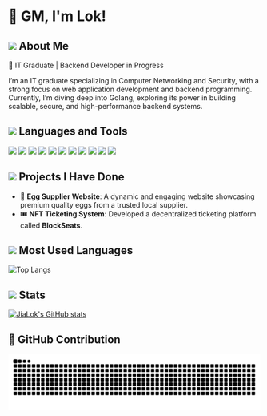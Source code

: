 # 👋 GM, I'm Lok!

## <img src="https://media3.giphy.com/media/v1.Y2lkPTc5MGI3NjExc3VocHRraDl4bWZ4Zm8xMXJ1ejViN3RwaDh0azF5aTVwZXMweGdsbCZlcD12MV9pbnRlcm5hbF9naWZfYnlfaWQmY3Q9cw/x1MhJNTGjnQOOlPuml/giphy.gif" width="40px"/>  About Me

🚀 IT Graduate | Backend Developer in Progress 

I’m an IT graduate specializing in Computer Networking and Security, with a strong focus on web application development and backend programming. Currently, I’m diving deep into Golang, exploring its power in building scalable, secure, and high-performance backend systems.


## <img src="https://media.giphy.com/media/v1.Y2lkPTc5MGI3NjExbzhyZjVhcDNocHBncmpxNmp2a21remRnaTEza3NuaDF1N3Y1eGx0MSZlcD12MV9zdGlja2Vyc19zZWFyY2gmY3Q9cw/uhQuegHFqkVYuFMXMQ/giphy.gif" width="40px"/> Languages and Tools


<code><img height="20" src="https://cdn.svgporn.com/logos/javascript.svg"></code>
<code><img height="20" src="https://cdn.svgporn.com/logos/typescript-icon.svg"></code>
<code><img height="20" src="https://cdn.svgporn.com/logos/nextjs-icon.svg"></code>
<code><img height="20" src="https://cdn.svgporn.com/logos/nodejs-icon.svg"></code>
<code><img height="20" src="https://cdn.svgporn.com/logos/tailwindcss-icon.svg"></code>
<code><img height="20" src="https://cdn.svgporn.com/logos/mongodb.svg"></code>
<code><img height="20" src="https://cdn.svgporn.com/logos/mysql.svg"></code>
<code><img height="20" src="https://cdn.svgporn.com/logos/puppeteer.svg"></code>
<code><img height="20" src="https://cdn.svgporn.com/logos/java.svg"></code>
<code><img height="20" src="https://cdn.svgporn.com/logos/solidity.svg"></code>
<code><img height="20" src="https://cdn.svgporn.com/logos/go.svg"></code>



## <img src="https://media.giphy.com/media/JQ9FHhns6CPwKuIoYZ/giphy.gif" width="40px"/> Projects I Have Done

- 🥚 **Egg Supplier Website**: A dynamic and engaging website showcasing premium quality eggs from a trusted local supplier.
- 🎟️ **NFT Ticketing System**: Developed a decentralized ticketing platform called **BlockSeats**.

## <img src="https://media4.giphy.com/media/v1.Y2lkPTc5MGI3NjExaHduYXJocHh5bjcwamlmbHFmM3ltb3RqeXJoazVxbXl5YnRncnoyOSZlcD12MV9pbnRlcm5hbF9naWZfYnlfaWQmY3Q9dHM/ksE9feSa2b4V2GYwY4/giphy.gif" width="40px"/> Most Used Languages

![Top Langs](https://github-readme-stats.vercel.app/api/top-langs/?username=jialok0218&layout=donut&theme=dark)

## <img src="https://media.giphy.com/media/AynUwd5uKhIevEWx54/giphy.gif" width="40px"/> Stats

[![JiaLok's GitHub stats](https://github-readme-stats.vercel.app/api?username=jialok0218&show_icons=true&theme=dark)](https://github.com/anuraghazra/github-readme-stats)

## 🐍 GitHub Contribution
<div align="center">
    <img alt="snake eating my contributions" src="https://raw.githubusercontent.com/jialok0218/jialok0218/output/github-contribution-grid-snake.svg" /> 
</div>
